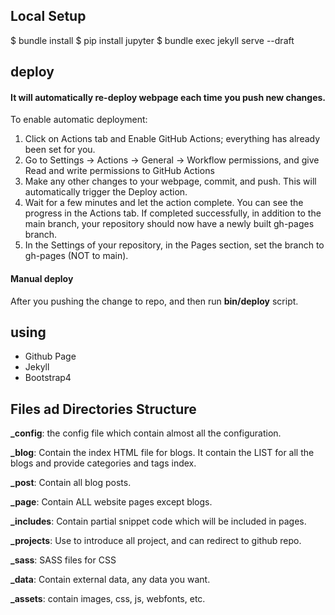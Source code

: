 ## Local Setup 

$ bundle install
$ pip install jupyter
$ bundle exec jekyll serve --draft


## deploy

#### It will automatically re-deploy webpage each time you push new changes.

To enable automatic deployment:
1. Click on Actions tab and Enable GitHub Actions;  everything has already been set for you.
2. Go to Settings -> Actions -> General -> Workflow permissions, and give Read and write permissions to GitHub Actions
3. Make any other changes to your webpage, commit, and push. This will automatically trigger the Deploy action.
4. Wait for a few minutes and let the action complete. You can see the progress in the Actions tab. If completed successfully, in addition to the main branch, your repository should now have a newly built gh-pages branch.
5. In the Settings of your repository, in the Pages section, set the branch to gh-pages (NOT to main).

#### Manual deploy

After you pushing the change to repo, and then run **bin/deploy** script.


## using 

- Github Page
- Jekyll 
- Bootstrap4


## Files ad Directories Structure

**_config**: the config file which contain almost all the configuration.

**_blog**: Contain the index HTML file for blogs. It contain the LIST for all the blogs and provide categories and tags index.

**_post**: Contain all blog posts.

**_page**: Contain ALL website pages except blogs.

**_includes**: Contain partial snippet code which will be included in pages.

**_projects**: Use to introduce all project, and can redirect to github repo.

**_sass**: SASS files for CSS

**_data**: Contain external data, any data you want. 

**_assets**: contain images, css, js, webfonts, etc.



